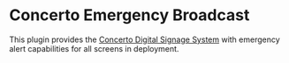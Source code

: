 Concerto Emergency Broadcast
============================

This plugin provides the [Concerto Digital Signage System](https://github.com/concerto/concerto) with emergency alert capabilities for all screens in deployment.
